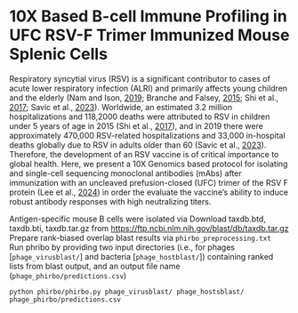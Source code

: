 # 10X Based B-cell Immune Profiling in UFC RSV-F Trimer Immunized Mouse Splenic Cells

Respiratory syncytial virus (RSV) is a significant contributor to cases of acute lower respiratory infection (ALRI) and primarily affects young children and the elderly (Nam and Ison, [2019](https://pubmed.ncbi.nlm.nih.gov/31506273/); Branche and Falsey, [2015](https://pubmed.ncbi.nlm.nih.gov/25851217/); Shi et al., [2017](https://www.thelancet.com/journals/lancet/article/PIIS0140-6736(22)00478-0/fulltext); Savic et al., [2023](https://pubmed.ncbi.nlm.nih.gov/36369772/)). Worldwide, an estimated 3.2 million hospitalizations and 118,2000 deaths were attributed to RSV in children under 5 years of age in 2015 (Shi et al., [2017](https://www.thelancet.com/journals/lancet/article/PIIS0140-6736(22)00478-0/fulltext)), and in 2019 there were approximately 470,000 RSV-related hospitalizations and 33,000 in-hospital deaths globally due to RSV in adults older than 60 (Savic et al., [2023](https://pubmed.ncbi.nlm.nih.gov/36369772/)). Therefore, the development of an RSV vaccine is of critical importance to global health. Here, we present a 10X Genomics based protocol for isolating and single-cell sequencing monoclonal antibodies (mAbs) after immunization with an uncleaved prefusion-closed (UFC) trimer of the RSV F protein (Lee et al., [2024](https://pubmed.ncbi.nlm.nih.gov/38496645/)) in order the evaluate the vaccine’s ability to induce robust antibody responses with high neutralizing titers. 

Antigen-specific mouse B cells were isolated via 
Download taxdb.btd, taxdb.bti, taxdb.tar.gz from https://ftp.ncbi.nlm.nih.gov/blast/db/taxdb.tar.gz <br />
Prepare rank-biased overlap blast results via `phirbo_preprocessing.txt` <br />
Run phribo by providing two input directories (i.e., for phages [`phage_virusblast/`] and bacteria [`phage_hostblast/`]) containing ranked lists from blast output, and an output file name (`phage_phirbo/predictions.csv`) <br />

`python phirbo/phirbo.py phage_virusblast/ phage_hostsblast/ phage_phirbo/predictions.csv`
